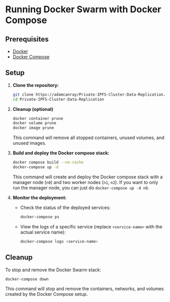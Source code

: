 # Running Docker Swarm with Docker Compose

## Prerequisites

- [Docker](https://www.docker.com/)
- [Docker Compose](https://docs.docker.com/compose/)

## Setup

1. **Clone the repository:**

   ```bash
   git clone https://adamcanray/Private-IPFS-Cluster-Data-Replication.git
   cd Private-IPFS-Cluster-Data-Replication
   ```

2. **Cleanup (optional)**

   ```bash
   docker container prune
   docker volume prune
   docker image prune
   ```

   This command will remove all stopped containers, unused volumes, and unused images.

3. **Build and deploy the Docker compose stack:**

   ```bash
   docker compose build --no-cache
   docker-compose up -d
   ```

   This command will create and deploy the Docker compose stack with a manager node (`n0`) and two worker nodes (`n1`, `n2`). If you want to only run the manager node, you can just do `docker-compose up -d n0`.

4. **Monitor the deployment:**

   - Check the status of the deployed services:

     ```bash
     docker-compose ps
     ```

   - View the logs of a specific service (replace `<service-name>` with the actual service name):

     ```bash
     docker-compose logs <service-name>
     ```

## Cleanup

To stop and remove the Docker Swarm stack:

```bash
docker-compose down
```

This command will stop and remove the containers, networks, and volumes created by the Docker Compose setup.
